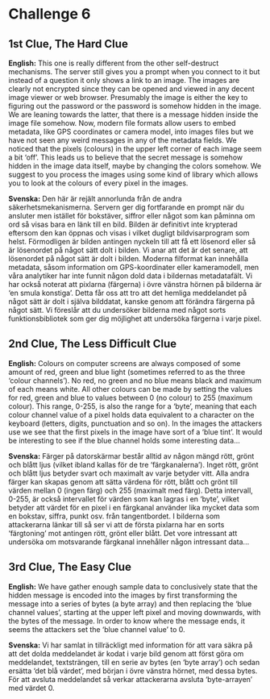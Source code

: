 # Challenge 6

## 1st Clue, The Hard Clue

**English:**
This one is really different from the other self-destruct mechanisms. The server still gives you a prompt when you connect to it but instead of a question it only shows a link to an image. The images are clearly not encrypted since they can be opened and viewed in any decent image viewer or web browser. Presumably the image is either the key to figuring out the password or the password is somehow hidden in the image. We are leaning towards the latter, that there is a message hidden inside the image file somehow. Now, modern file formats allow users to embed metadata, like GPS coordinates or camera model, into images files but we have not seen any weird messages in any of the metadata fields. We noticed that the pixels (colours) in the upper left corner of each image seem a bit ‘off’. This leads us to believe that the secret message is somehow hidden in the image data itself, maybe by changing the colors somehow. We suggest to you process the images using some kind of library which allows you to look at the colours of every pixel in the images.

**Svenska:**
Den här är rejält annorlunda från de andra säkerhetsmekanismerna. Servern ger dig fortfarande en prompt när du ansluter men istället för bokstäver, siffror eller något som kan påminna om ord så visas bara en länk till en bild. Bilden är definitivt inte krypterad eftersom den kan öppnas och visas i vilket dugligt bildvisarprogram som helst. Förmodligen är bilden antingen nyckeln till att få ett lösenord eller så är lösenordet på något sätt dolt i bilden. Vi anar att det är det senare, att lösenordet på något sätt är dolt i bilden. Moderna filformat kan innehålla metadata, såsom information om GPS-koordinater eller kameramodell, men våra analytiker har inte funnit någon dold data i bildernas metadatafält. Vi har också noterat att pixlarna (färgerna) i övre vänstra hörnen på bilderna är ‘en smula konstiga’. Detta får oss att tro att det hemliga meddelandet på något sätt är dolt i själva bilddatat, kanske genom att förändra färgerna på något sätt. Vi föreslår att du undersöker bilderna med något sorts funktionsbibliotek som ger dig möjlighet att undersöka färgerna i varje pixel.

## 2nd Clue, The Less Difficult Clue

**English:**
Colours on computer screens are always composed of some amount of red, green and blue light (sometimes referred to as the three ‘colour channels’). No red, no green and no blue means black and maximum of each means white. All other colours can be made by setting the values for red, green and blue to values between 0 (no colour) to 255 (maximum colour). This range, 0-255, is also the range for a ‘byte’, meaning that each colour channel value of a pixel holds data equivalent to a character on the keyboard (letters, digits, punctuation and so on). In the images the attackers use we see that the first pixels in the image have sort of a ‘blue tint’. It would be interesting to see if the blue channel holds some interesting data...

**Svenska:**
Färger på datorskärmar består alltid av någon mängd rött, grönt och blått ljus (vilket ibland kallas för de tre ‘färgkanalerna’). Inget rött, grönt och blått ljus betyder svart och maximalt av varje betyder vitt. Alla andra färger kan skapas genom att sätta värdena för rött, blått och grönt till värden mellan 0 (ingen färg) och 255 (maximalt med färg). Detta intervall, 0-255, är också intervallet för värden som kan lagras i en ‘byte’, vilket betyder att värdet för en pixel i en färgkanal använder lika mycket data som en bokstav, siffra, punkt osv. från tangentbordet. I bilderna som attackerarna länkar till så ser vi att de första pixlarna har en sorts ‘färgtoning’ mot antingen rött, grönt eller blått. Det vore intressant att undersöka om motsvarande färgkanal innehåller någon intressant data... 

## 3rd Clue, The Easy Clue

**English:**
We have gather enough sample data to conclusively state that the hidden message is encoded into the images by first transforming the message into a series of bytes (a byte array) and then replacing the ‘blue channel values’, starting at the upper left pixel and moving downwards, with the bytes of the message. In order to know where the message ends, it seems the attackers set the ‘blue channel value’ to 0.

**Svenska:**
Vi har samlat in tillräckligt med information för att vara säkra på att det dolda meddelandet är kodat i varje bild genom att först göra om meddelandet, textsträngen, till en serie av bytes (en ‘byte array’) och sedan ersätta ‘det blå värdet’, med början i övre vänstra hörnet, med dessa bytes. För att avsluta meddelandet så verkar attackerarna avsluta ‘byte-arrayen’ med värdet 0.
